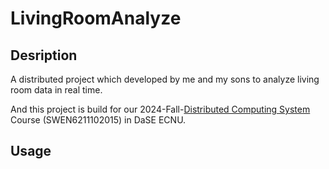 # LivingRoomAnalyze

## Desription

A distributed project which developed by me and my sons to analyze living room data in real time.

And this project is build for our 2024-Fall-[Distributed Computing System](https://dasebigdata.github.io/) Course (SWEN6211102015) in DaSE ECNU.

## Usage
